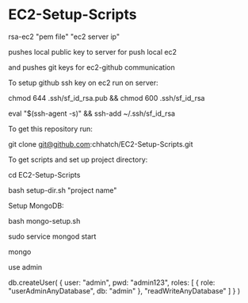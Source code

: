 # EC2-Setup-Scripts

rsa-ec2 "pem file" "ec2 server ip"


  pushes local public key to server for push local ec2
  
  and pushes git keys for ec2-github communication
  
To setup github ssh key on ec2 run on server:


  chmod 644 .ssh/sf_id_rsa.pub && chmod 600 .ssh/sf_id_rsa
  
  eval "$(ssh-agent -s)" && ssh-add ~/.ssh/sf_id_rsa


To get this repository run:

  git clone git@github.com:chhatch/EC2-Setup-Scripts.git


To get scripts and set up project directory:

  cd EC2-Setup-Scripts
  
  bash setup-dir.sh "project name"
  
  
Setup MongoDB:

  bash mongo-setup.sh
  
  sudo service mongod start
  
  mongo
  
  use admin
  
  db.createUser(
  {
    user: "admin",
    pwd: "admin123",
    roles: [ { role: "userAdminAnyDatabase", db: "admin" }, "readWriteAnyDatabase" ]
  }
  )
  
